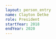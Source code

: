 ```yaml
---
layout: person_entry
name: Clayton Detke
role: President
startYear: 2018
endYear: 2020
---
```

<img alt="" src="https://42f6861cgkip12ijm63i3orf-wpengine.netdna-ssl.com/wp-content/uploads/2020/12/2020-07-CLAYTON_INTERNHEX.png" style="width: 256ppx; height: 256ppx;">